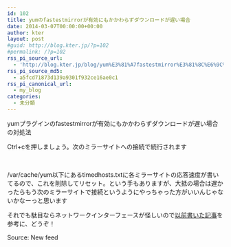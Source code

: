 ```yaml
---
id: 102
title: yumのfastestmirrorが有効にもかかわらずダウンロードが遅い場合
date: 2014-03-07T00:00:00+00:00
author: kter
layout: post
#guid: http://blog.kter.jp/?p=102
#permalink: /?p=102
rss_pi_source_url:
  - 'http://blog.kter.jp/blog/yum%E3%81%A7fastestmirror%E3%81%8C%E6%9C%89%E5%8A%B9%E3%81%AB%E3%82%82%E3%81%8B%E3%81%8B%E3%82%8F%E3%82%89%E3%81%9A%E3%83%80%E3%82%A6%E3%83%B3%E3%83%AD%E3%83%BC%E3%83%89%E3%81%8C%E9%81%85%E3%81%84/'
rss_pi_source_md5:
  - a5fcd71873d139a9301f932ce16ae0c1
rss_pi_canonical_url:
  - my_blog
categories:
  - 未分類
---
```

yumプラグインのfastestmirrorが有効にもかかわらずダウンロードが遅い場合の対処法

Ctrl+cを押しましょう。次のミラーサイトへの接続で続行されます

&nbsp;

&#047;var&#047;cache&#047;yum以下にあるtimedhosts.txtに各ミラーサイトの応答速度が書いてるので、これを削除してリセット。という手もありますが、大抵の場合は遅かったらもう次のミラーサイトで接続というようにやっちゃった方がいいんじゃないかなーっと思います

それでも駄目ならネットワークインターフェースが怪しいので<a title="Cannot set new settings: Invalid argument" href="http:&#047;&#047;img.kter.jp&#047;?p=96" target="_blank">以前書いた記事</a>を参考に、どうぞ！

Source: New feed